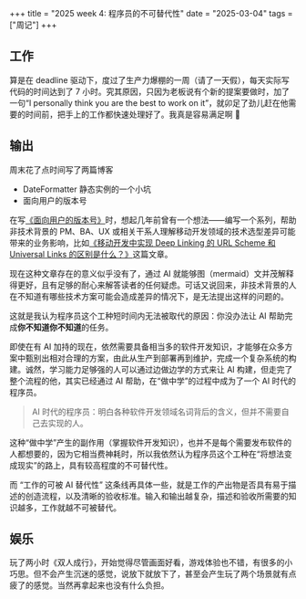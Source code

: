 +++
title = "2025 week 4: 程序员的不可替代性"
date = "2025-03-04"
tags = ["周记"]
+++

## 工作
算是在 deadline 驱动下，度过了生产力爆棚的一周（请了一天假），每天实际写代码的时间达到了 7 小时。究其原因，只因为老板说有个新的提案要做时，加了一句“I personally think you are the best to work on it”，就卯足了劲儿赶在他需要的时间前，把手上的工作都快速处理好了。我真是容易满足啊 🫠

## 输出

周末花了点时间写了两篇博客
- DateFormatter 静态实例的一个小坑
- 面向用户的版本号

在写[《面向用户的版本号》](../user_friendly_version)时，想起几年前曾有一个想法——编写一个系列，帮助非技术背景的 PM、BA、UX 或相关干系人理解移动开发领域的技术选型差异可能带来的业务影响，比如[《移动开发中实现 Deep Linking 的 URL Scheme 和 Universal Links 的区别是什么？》](../differences_between_scheme_and_universal_links)这篇文章。

现在这种文章存在的意义似乎没有了，通过 AI 就能够图（mermaid）文并茂解释得更好，且有足够的耐心来解答读者的任何疑虑。可话又说回来，非技术背景的人在不知道有哪些技术方案可能会造成差异的情况下，是无法提出这样的问题的。

这就是我认为程序员这个工种短时间内无法被取代的原因：你没办法让 AI 帮助完成**你不知道你不知道**的任务。

即使在有 AI 加持的现在，依然需要具备相当多的软件开发知识，才能够在众多方案中甄别出相对合理的方案，由此从生产到部署再到维护，完成一个复杂系统的构建。诚然，学习能力足够强的人可以通过边做边学的方式来让 AI 构建，但走完了整个流程的他，其实已经通过 AI 帮助，在“做中学”的过程中成为了一个 AI 时代的程序员。

> AI 时代的程序员：明白各种软件开发领域名词背后的含义，但并不需要自己去实现的人。

这种“做中学”产生的副作用（掌握软件开发知识），也并不是每个需要发布软件的人都想要的，因为它相当费神耗时，所以我依然认为程序员这个工种在“将想法变成现实”的路上，具有较高程度的不可替代性。

而 “工作的可被 AI 替代性” 这条线再具体一些，就是工作的产出物是否具有易于描述的创造流程，以及清晰的验收标准。输入和输出越复杂，描述和验收所需要的知识越多，工作就越不可被替代。

## 娱乐
玩了两小时《双人成行》，开始觉得尽管画面好看，游戏体验也不错，有很多的小巧思。但不会产生沉迷的感觉，说放下就放下了，甚至会产生玩了两个场景就有点疲了的感觉。当然再拿起来也没有什么负担。